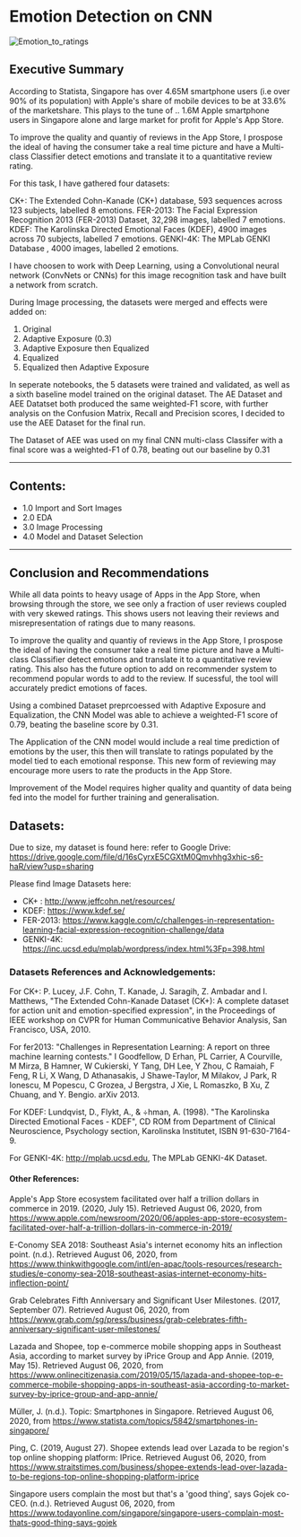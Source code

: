 # Emotion Detection on CNN


![Emotion_to_ratings](https://github.com/rongwong/capstone_cnn_emotion_to_ratings/blob/master/images/emotion_to_ratings.png?raw=true)



## Executive Summary

According to Statista, Singapore has over 4.65M smartphone users (i.e over 90% of its population) with Apple's share of mobile devices to be at 33.6% of the marketshare. This plays to the tune of .. 1.6M Apple smartphone users in Singapore alone and large market for profit for Apple's App Store.

To improve the quality and quantiy of reviews in the App Store, I prospose the ideal of having the consumer take a real time picture and have a Multi-class Classifier detect emotions and translate it to a quantitative review rating. 

For this task, I have gathered four datasets:

CK+: The Extended Cohn-Kanade (CK+) database, 593 sequences across 123 subjects, labelled 8 emotions.
FER-2013: The Facial Expression Recognition 2013 (FER-2013) Dataset, 32,298 images, labelled 7 emotions.
KDEF: The Karolinska Directed Emotional Faces (KDEF), 4900 images across 70 subjects, labelled 7 emotions.
GENKI-4K: The MPLab GENKI Database , 4000 images, labelled 2 emotions.

I have choosen to work with Deep Learning, using a Convolutional neural network (ConvNets or CNNs) for this image recognition task and have built a network from scratch.

During Image processing, the datasets were merged and effects were added on:

1. Original
2. Adaptive Exposure (0.3)
3. Adaptive Exposure then Equalized
4. Equalized
5. Equalized then Adaptive Exposure


In seperate notebooks, the 5 datasets were trained and validated, as well as a sixth baseline model trained on the original dataset. The AE Dataset and AEE Datatset both produced the same weighted-F1 score, with further analysis on the Confusion Matrix, Recall and Precision scores, I decided to use the AEE Dataset for the final run.

The Dataset of AEE was used on my final CNN multi-class Classifer with a final score was a weighted-F1 of 0.78, beating out our baseline by 0.31


---- 

## Contents:

- 1.0 Import and Sort Images
- 2.0 EDA
- 3.0 Image Processing
- 4.0 Model and Dataset Selection


----

## Conclusion and Recommendations

While all data points to heavy usage of Apps in the App Store, when browsing through the store, we see only a fraction of user reviews coupled with very skewed ratings. This shows users not leaving their reviews and misrepresentation of ratings due to many reasons.

To improve the quality and quantiy of reviews in the App Store, I prospose the ideal of having the consumer take a real time picture and have a Multi-class Classifier detect emotions and translate it to a quantitative review rating. This also has the future option to add on recommender system to recommend popular words to add to the review. If sucessful, the tool will accurately predict emotions of faces.

Using a combined Dataset preprcoessed with Adaptive Exposure and Equalization, the CNN Model was able to achieve a weighted-F1 score of 0.79, beating the baseline score by 0.31.

The Application of the CNN model would include a real time prediction of emotions by the user, this then will translate to ratings populated by the model tied to each emotional response. This new form of reviewing may encourage more users to rate the products in the App Store.

Improvement of the Model requires higher quality and quantity of data being fed into the model for further training and generalisation.


## Datasets:

Due to size, my dataset is found here:
refer to Google Drive: https://drive.google.com/file/d/16sCyrxE5CGXtM0Qmvhhg3xhic-s6-haR/view?usp=sharing

Please find Image Datasets here:

- CK+ : http://www.jeffcohn.net/resources/
- KDEF: https://www.kdef.se/
- FER-2013: https://www.kaggle.com/c/challenges-in-representation-learning-facial-expression-recognition-challenge/data
- GENKI-4K: https://inc.ucsd.edu/mplab/wordpress/index.html%3Fp=398.html


### Datasets References and Acknowledgements:

For CK+:
P. Lucey, J.F. Cohn, T. Kanade, J. Saragih, Z. Ambadar and I. Matthews, "The Extended Cohn-Kanade Dataset (CK+): A complete dataset for action unit and emotion-specified expression", in the Proceedings of IEEE workshop on CVPR for Human Communicative Behavior Analysis, San Francisco, USA, 2010.

For fer2013:
"Challenges in Representation Learning: A report on three machine learning contests." I Goodfellow, D Erhan, PL Carrier, A Courville, M Mirza, B Hamner, W Cukierski, Y Tang, DH Lee, Y Zhou, C Ramaiah, F Feng, R Li, X Wang, D Athanasakis, J Shawe-Taylor, M Milakov, J Park, R Ionescu, M Popescu, C Grozea, J Bergstra, J Xie, L Romaszko, B Xu, Z Chuang, and Y. Bengio. arXiv 2013.

For KDEF:
Lundqvist, D., Flykt, A., & ÷hman, A. (1998). "The Karolinska Directed Emotional Faces - KDEF", CD ROM from Department of Clinical Neuroscience, Psychology section, Karolinska Institutet, ISBN 91-630-7164-9.

For GENKI-4K:
http://mplab.ucsd.edu, The MPLab GENKI-4K Dataset.

#### Other References:

Apple's App Store ecosystem facilitated over half a trillion dollars in commerce in 2019. (2020, July 15). Retrieved August 06, 2020, from https://www.apple.com/newsroom/2020/06/apples-app-store-ecosystem-facilitated-over-half-a-trillion-dollars-in-commerce-in-2019/

E-Conomy SEA 2018: Southeast Asia's internet economy hits an inflection point. (n.d.). Retrieved August 06, 2020, from https://www.thinkwithgoogle.com/intl/en-apac/tools-resources/research-studies/e-conomy-sea-2018-southeast-asias-internet-economy-hits-inflection-point/

Grab Celebrates Fifth Anniversary and Significant User Milestones. (2017, September 07). Retrieved August 06, 2020, from https://www.grab.com/sg/press/business/grab-celebrates-fifth-anniversary-significant-user-milestones/ 

Lazada and Shopee, top e-commerce mobile shopping apps in Southeast Asia, according to market survey by iPrice Group and App Annie. (2019, May 15). Retrieved August 06, 2020, from https://www.onlinecitizenasia.com/2019/05/15/lazada-and-shopee-top-e-commerce-mobile-shopping-apps-in-southeast-asia-according-to-market-survey-by-iprice-group-and-app-annie/

Müller, J. (n.d.). Topic: Smartphones in Singapore. Retrieved August 06, 2020, from https://www.statista.com/topics/5842/smartphones-in-singapore/

Ping, C. (2019, August 27). Shopee extends lead over Lazada to be region's top online shopping platform: IPrice. Retrieved August 06, 2020, from https://www.straitstimes.com/business/shopee-extends-lead-over-lazada-to-be-regions-top-online-shopping-platform-iprice

Singapore users complain the most but that's a 'good thing', says Gojek co-CEO. (n.d.). Retrieved August 06, 2020, from https://www.todayonline.com/singapore/singapore-users-complain-most-thats-good-thing-says-gojek